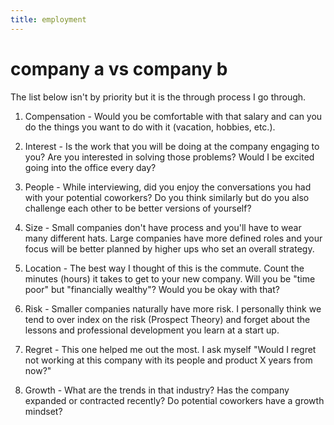 ```yaml
---
title: employment
---
```


# company a vs company b

The list below isn't by priority but it is the through process I go through.

1. Compensation - Would you be comfortable with that salary and can you do the things you want to do with it (vacation, hobbies, etc.).

2. Interest - Is the work that you will be doing at the company engaging to you? Are you interested in solving those problems? Would I be excited going into the office every day?

3. People - While interviewing, did you enjoy the conversations you had with your potential coworkers? Do you think similarly but do you also challenge each other to be better versions of yourself?

4. Size - Small companies don't have process and you'll have to wear many different hats. Large companies have more defined roles and your focus will be better planned by higher ups who set an overall strategy.

5. Location - The best way I thought of this is the commute. Count the minutes (hours) it takes to get to your new company. Will you be "time poor" but "financially wealthy"? Would you be okay with that?

6. Risk - Smaller companies naturally have more risk. I personally think we tend to over index on the risk (Prospect Theory) and forget about the lessons and professional development you learn at a start up.

7. Regret - This one helped me out the most. I ask myself "Would I regret not working at this company with its people and product X years from now?"

8. Growth - What are the trends in that industry? Has the company expanded or contracted recently? Do potential coworkers have a growth mindset?
